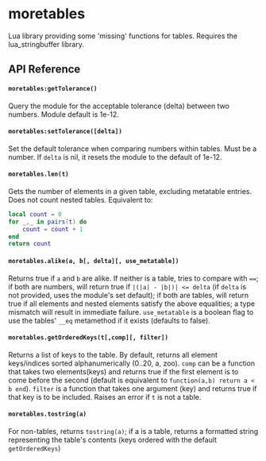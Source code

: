 # moretables

Lua library providing some 'missing' functions for tables.
Requires the lua_stringbuffer library.

## API Reference

#### ```moretables:getTolerance()```
Query the module for the acceptable tolerance (delta) between two numbers. Module default is 1e-12.

#### ```moretables:setTolerance([delta])```
Set the default tolerance when comparing numbers within tables. Must be a number. If ```delta``` is nil, it resets the module to the default of 1e-12.

#### ```moretables.len(t)```
Gets the number of elements in a given table, excluding metatable entries. Does not count nested tables. Equivalent to:
```lua
local count = 0
for _,_ in pairs(t) do
    count = count + 1
end
return count
```

#### ```moretables.alike(a, b[, delta][, use_metatable])```
Returns true if ```a``` and ```b``` are alike. If neither is a table, tries to compare with ```==```; if both are numbers, will return true if ```|(|a| - |b|)| <= delta``` (if ```delta``` is not provided, uses the module's set default); if both are tables, will return true if all elements and nested elements satisfy the above equalities; a type mismatch will result in immediate failure. ```use_metatable``` is a boolean flag to use the tables' ```__eq``` metamethod if it exists (defaults to false).

#### ```moretables.getOrderedKeys(t[,comp][, filter])```
Returns a list of keys to the table. By default, returns all element keys/indices sorted alphanumerically (0..20, a, zoo). ```comp``` can be a function that takes two elements(keys) and returns true if the first element is to come before the second (default is equivalent to ```function(a,b) return a < b end```). ```filter``` is a function that takes one argument (key) and returns true if that key is to be included. Raises an error if ```t``` is not a table.

#### ```moretables.tostring(a)```
For non-tables, returns ```tostring(a)```; if a is a table, returns a formatted string representing the table's contents (keys ordered with the default ```getOrderedKeys```)

